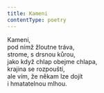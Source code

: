 ```yaml
---
title: Kameni
contentType: poetry
---
```


<section>

Kameni,  
pod nímž žloutne tráva,  
strome, s drsnou kůrou,  
jako když chlap obejme chlapa,  
krajina se rozpouští,  
ale vím, že někam lze dojít  
i hmatatelnou mlhou.

</section>
